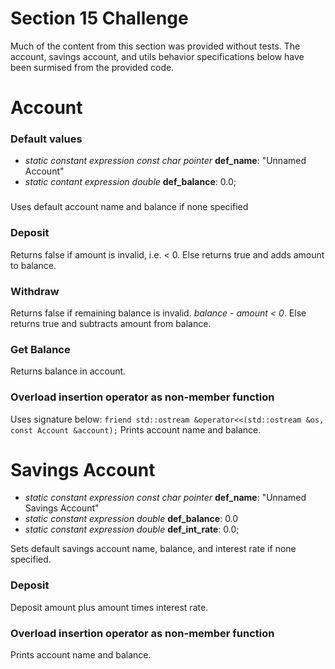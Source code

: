 # Section 15 Challenge
Much of the content from this section was provided without tests. The account, savings account, and utils behavior specifications below have been surmised from the provided code.

# Account
### Default values
- _static constant expression const char pointer_ **def_name**: "Unnamed Account"
- _static contant expression double_ **def_balance**: 0.0;

### 
Uses default account name and balance if none specified

### Deposit
Returns false if amount is invalid, i.e. < 0. Else returns true and adds amount to balance.

### Withdraw
Returns false if remaining balance is invalid. _balance - amount < 0_. Else returns true and subtracts amount from balance.

### Get Balance
Returns balance in account.

### Overload insertion operator as non-member function
Uses signature below:
`friend std::ostream &operator<<(std::ostream &os, const Account &account);`
Prints account name and balance.

# Savings Account
- _static constant expression const char pointer_ **def_name**: "Unnamed Savings Account"
- _static constant expression double_ **def_balance**: 0.0
- _static constant expression double_ **def_int_rate**: 0.0;

Sets default savings account name, balance, and interest rate if none specified.

### Deposit
Deposit amount plus amount times interest rate.

### Overload insertion operator as non-member function
Prints account name and balance.